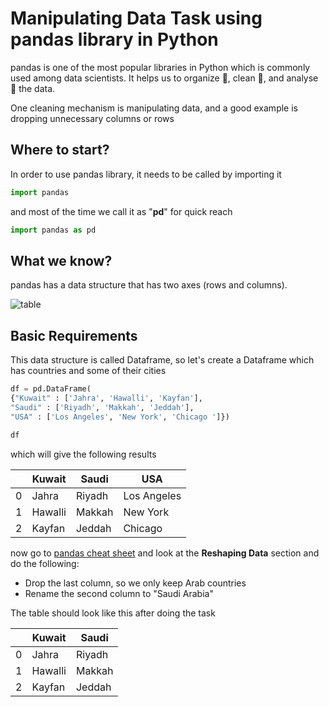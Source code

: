 # Manipulating Data Task using pandas library in Python

pandas is one of the most popular libraries in Python which is commonly used among data scientists. It helps us to organize 📑, clean 🧹, and analyse 🧐 the data.

One cleaning mechanism is manipulating data, and a good example is dropping unnecessary columns or rows


## Where to start?

In order to use pandas library, it needs to be called by importing it

```python
import pandas
```

and most of the time we call it as "**pd**" for quick reach

```python
import pandas as pd
```

## What we know?

pandas has a data structure that has two axes (rows and columns).

![table](https://i.ibb.co/2dz4CCF/Untitled-2.png)


## Basic Requirements

This data structure is called Dataframe, so let's create a Dataframe which has countries and some of their cities

```python
df = pd.DataFrame(
{"Kuwait" : ['Jahra', 'Hawalli', 'Kayfan'],
"Saudi" : ['Riyadh', 'Makkah', 'Jeddah'],
"USA" : ['Los Angeles', 'New York', 'Chicago ']})

df
```
which will give the following results

|   | Kuwait | Saudi | USA |
| ----------- | ----------- | ----------- | ----------- |
| 0 | Jahra | Riyadh | Los Angeles |
| 1 | Hawalli | Makkah | New York | 
| 2 | Kayfan | Jeddah | Chicago | 


now go to [pandas cheat sheet](https://pandas.pydata.org/Pandas_Cheat_Sheet.pdf) and look at the **Reshaping Data** section and do the following:

- Drop the last column, so we only keep Arab countries
- Rename the second column to "Saudi Arabia"


The table should look like this after doing the task

|   | Kuwait | Saudi |
| ----------- | ----------- | ----------- |
| 0 | Jahra | Riyadh | 
| 1 | Hawalli | Makkah | 
| 2 | Kayfan | Jeddah | 
